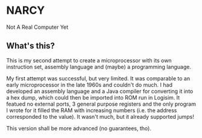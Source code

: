 # NARCY

Not A Real Computer Yet

## What's this?

This is my second attempt to create a microprocessor with its own instruction set, assembly language and (maybe) a
programming language.

My first attempt was successful, but very limited. It was comparable to an early microprocessor in the late 1960s and
couldn't do much. I had developed an assembly language and a Java compiler for converting it into a hex dump, which
could then be imported into ROM run in Logisim. It featued no external ports, 3 general purpose registers and the only
program I wrote for it filled the RAM with increasing numbers (i.e. the address corresponded to the value). It wasn't
much, but it already supported jumps!

This version shall be more advanced (no guarantees, tho).
